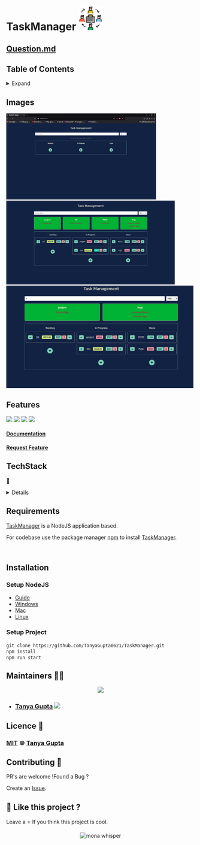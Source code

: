 <div align="centre"  max-width="fit-content" margin-left= "auto"  margin-right= "auto">
  
  # TaskManager  ![TaskManager](./public/icons8-job-64.png)
</div>

## [Question.md](./questions.md) 

## Table of Contents
<details>
  <summary>Expand</summary>
  <ol>

- [TaskManager  ](#taskmanager--)
  - [Question.md](#questionmd)
  - [Table of Contents](#table-of-contents)
  - [Images](#images)
  - [Features](#features)
      - [Documentation](#documentation)
      - [Request Feature](#request-feature)
  - [TechStack](#techstack)
  - [Requirements](#requirements)
  - [Installation](#installation)
    - [Setup NodeJS](#setup-nodejs)
    - [Setup Project](#setup-project)
  - [Maintainers 👨‍💻](#maintainers-)
  - [Licence 🍁](#licence-)
    - [**MIT**  © Tanya Gupta](#mit---tanya-gupta)
  - [Contributing 💙](#contributing-)
  - [💖 Like this project ?](#-like-this-project-)

</ol>
</details>

## Images
<div align="centre">

<img src="./public/ss1.png" width ="400px" title="Profile page" alt="Landing page">
<!-- <img src="./public/ss2.png" width ="450px" title="Profile page" alt=" page"> -->
<img src="./public/ss3.png" width ="450px" title="Profile page" alt="Task Mgmt.">
<img src="./public/ss4.png" width ="500px" title="Profile page" alt="Search and filter query">
</div>

## Features




<!-- ![](https://img.shields.io/github/forks/TanyaGupta0621/TaskManager.svg) -->
![](https://img.shields.io/badge/Maintained-Yes-indigo)
![](https://img.shields.io/github/stars/TanyaGupta0621/TaskManager.svg)
![](https://img.shields.io/github/issues/TanyaGupta0621/TaskManager)
![](https://img.shields.io/github/last-commit/TanyaGupta0621/TaskManager)

#### [Documentation](https://github.com/TanyaGupta0621/TaskManager/blob/main/README.md)
#### [Request Feature](https://github.com/TanyaGupta0621/TaskManager/issues)


##  TechStack 
👾
<details>
  <ul>
    <a href = "https://reactjs.org/">
    React.js </a>
  </ul>
  <ul>
    CSS, HTML
  </ul>
  <ul>
    
  [Google Fonts](https://fonts.google.com/)
  </ul>
</details>



## Requirements
[TaskManager](https://github.com/TanyaGupta0621/TaskManager) is a NodeJS application based.

For codebase use the package manager [npm](https://www.npmjs.com/) to install [TaskManager](https://github.com/TanyaGupta0621/TaskManager).

<br>

## Installation
### Setup NodeJS
- [Guide](https://nodejs.org/en/learn/getting-started/how-to-install-nodejs)
- [Windows](https://www.geeksforgeeks.org/installation-of-node-js-on-windows/)
- [Mac](https://nodesource.com/blog/installing-nodejs-tutorial-mac-os-x/)
- [Linux](https://www.geeksforgeeks.org/installation-of-node-js-on-linux/)

### Setup Project 
```
git clone https://github.com/TanyaGupta0621/TaskManager.git
npm install
npm run start
```



## Maintainers 👨‍💻
  <div>
      <p align="center">
<a href="https://github.com/TanyaGupta0621/TaskManager/graphs/contributors">
  <img src="https://contributors-img.web.app/image?repo=TanyaGupta0621/TaskManager" />
</a></p>
  </div>

- ### [Tanya Gupta](https://github.com/TanyaGupta0621)   [<img height="13" src="https://cdn.svgporn.com/logos/linkedin.svg" />](https://www.linkedin.com/in/tanya0621/)


## Licence 🍁
### [**MIT**](/LICENSE)  &copy; [Tanya Gupta](https://github.com/TanyaGupta0621)

## Contributing 💙

PR's are welcome !Found a Bug ? 

Create an [Issue](https://github.com/TanyaGupta0621/TaskManager/issues).

## 💖 Like this project ?

Leave a ⭐ If you think this project is cool.
 <p align="center"><img src="https://github.githubassets.com/images/mona-whisper.gif" alt="mona whisper" /></p>
